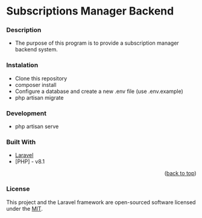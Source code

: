 # Subscriptions Manager Backend

### Description
* The purpose of this program is to provide a subscription manager backend system.

### Instalation
* Clone this repository
* composer install
* Configure a database and create a new .env file (use .env.example)
* php artisan migrate

### Development 
* php artisan serve

### Built With
* [Laravel](https://laravel.com/)
* [PHP] - v8.1


<p align="right">(<a href="#top">back to top</a>)</p>

### License
This project and the Laravel framework are open-sourced software licensed under the [MIT](https://opensource.org/licenses/MIT).